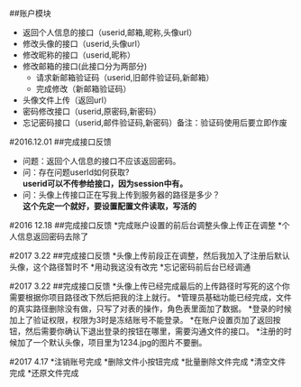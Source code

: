 ##账户模块

* 返回个人信息的接口（userid,邮箱,昵称,头像url）
* 修改头像的接口（userid,头像url）
* 修改昵称的接口（userid,昵称）
* 修改邮箱的接口(此接口分为两部分)
	* 请求新邮箱验证码（userid,旧邮件验证码,新邮箱）
	* 完成修改（新邮箱验证码）
* 头像文件上传（返回url）
* 密码修改接口（userid,原密码,新密码）
* 忘记密码接口（userid,邮件验证码,新密码）备注：验证码使用后要立即作废

#2016.12.01
##完成接口反馈
* 问题：返回个人信息的接口不应该返回密码。
* 问：存在问题userId如何获取? </br>
  **userid可以不传参给接口，因为session中有。**
* 问：头像上传接口正在写我上传到服务器的路径是多少？</br>
	**这个先定一个就好，要设置配置文件读取，写活的**

#2016 12.18
##完成接口反馈
*完成账户设置的前后台调整头像上传正在调整
*个人信息返回密码去除了

#2017 3.22
##完成接口反馈
*头像上传前段正在调整，然后我加入了注册后默认头像，这个路径暂时不
*用动我这没有改完
*忘记密码前后台已经调通

#2017 3.22
##完成接口反馈
*头像上传已经完成最后的上传路径时写死的这个你需要根据你项目路径改下然后把我的注上就行。
*管理员基础功能已经完成，文件的真实路径删除没有做，只写了对表的操作，角色表里面加了数据。
*登录的时候加上了验证权限，权限为3时是冻结账号不能登录。
*在账户设置页加了返回按钮，然后需要你确认下退出登录的按钮在哪里，需要沟通文件的接口。
*注册的时候加了一个默认头像，项目里为1234.jpg的图片不要删。

#2017 4.17
*注销账号完成
*删除文件小按钮完成
*批量删除文件完成
*清空文件完成
*还原文件完成